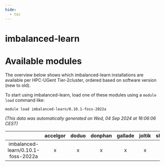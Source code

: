 ```yaml
---
hide:
  - toc
---
```


imbalanced-learn
================

# Available modules


The overview below shows which imbalanced-learn installations are available per HPC-UGent Tier-2cluster, ordered based on software version (new to old).

To start using imbalanced-learn, load one of these modules using a `module load` command like:

```shell
module load imbalanced-learn/0.10.1-foss-2022a
```

*(This data was automatically generated on Wed, 04 Sep 2024 at 16:06:06 CEST)*  

| |accelgor|doduo|donphan|gallade|joltik|shinx|skitty|
| :---: | :---: | :---: | :---: | :---: | :---: | :---: | :---: |
|imbalanced-learn/0.10.1-foss-2022a|x|x|x|x|x|-|x|
